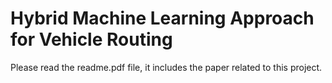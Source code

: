 # Hybrid Machine Learning Approach for Vehicle Routing

Please read the readme.pdf file, it includes the paper related to this project.
